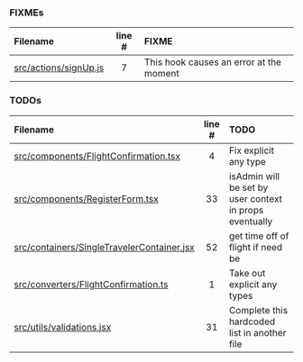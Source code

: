### FIXMEs
| Filename | line # | FIXME
|:------|:------:|:------
| [src/actions/signUp.js](src/actions/signUp.js#L7) | 7 | This hook causes an error at the moment

### TODOs
| Filename | line # | TODO
|:------|:------:|:------
| [src/components/FlightConfirmation.tsx](src/components/FlightConfirmation.tsx#L4) | 4 | Fix explicit any type
| [src/components/RegisterForm.tsx](src/components/RegisterForm.tsx#L33) | 33 | isAdmin will be set by user context in props eventually
| [src/containers/SingleTravelerContainer.jsx](src/containers/SingleTravelerContainer.jsx#L52) | 52 | get time off of flight if need be
| [src/converters/FlightConfirmation.ts](src/converters/FlightConfirmation.ts#L1) | 1 | Take out explicit any types
| [src/utils/validations.jsx](src/utils/validations.jsx#L31) | 31 | Complete this hardcoded list in another file
